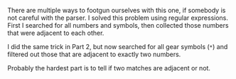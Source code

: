 There are multiple ways to footgun ourselves with this one, if somebody is not
careful with the parser. I solved this problem using regular expressions. First I 
searched for all numbers and symbols, then collected those numbers that were 
adjacent to each other.

I did the same trick in Part 2, but now searched for all gear symbols (`*`) and 
filtered out those that are adjacent to exactly two numbers.

Probably the hardest part is to tell if two matches are adjacent or not.